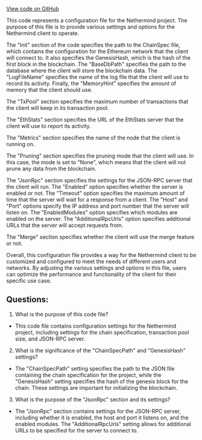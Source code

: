 [View code on GitHub](https://github.com/NethermindEth/nethermind/src/Nethermind/Nethermind.Runner/configs/ropsten_archive.cfg)

This code represents a configuration file for the Nethermind project. The purpose of this file is to provide various settings and options for the Nethermind client to operate. 

The "Init" section of the code specifies the path to the ChainSpec file, which contains the configuration for the Ethereum network that the client will connect to. It also specifies the GenesisHash, which is the hash of the first block in the blockchain. The "BaseDbPath" specifies the path to the database where the client will store the blockchain data. The "LogFileName" specifies the name of the log file that the client will use to record its activity. Finally, the "MemoryHint" specifies the amount of memory that the client should use.

The "TxPool" section specifies the maximum number of transactions that the client will keep in its transaction pool.

The "EthStats" section specifies the URL of the EthStats server that the client will use to report its activity.

The "Metrics" section specifies the name of the node that the client is running on.

The "Pruning" section specifies the pruning mode that the client will use. In this case, the mode is set to "None", which means that the client will not prune any data from the blockchain.

The "JsonRpc" section specifies the settings for the JSON-RPC server that the client will run. The "Enabled" option specifies whether the server is enabled or not. The "Timeout" option specifies the maximum amount of time that the server will wait for a response from a client. The "Host" and "Port" options specify the IP address and port number that the server will listen on. The "EnabledModules" option specifies which modules are enabled on the server. The "AdditionalRpcUrls" option specifies additional URLs that the server will accept requests from.

The "Merge" section specifies whether the client will use the merge feature or not.

Overall, this configuration file provides a way for the Nethermind client to be customized and configured to meet the needs of different users and networks. By adjusting the various settings and options in this file, users can optimize the performance and functionality of the client for their specific use case.
## Questions: 
 1. What is the purpose of this code file?
- This code file contains configuration settings for the Nethermind project, including settings for the chain specification, transaction pool size, and JSON-RPC server.

2. What is the significance of the "ChainSpecPath" and "GenesisHash" settings?
- The "ChainSpecPath" setting specifies the path to the JSON file containing the chain specification for the project, while the "GenesisHash" setting specifies the hash of the genesis block for the chain. These settings are important for initializing the blockchain.

3. What is the purpose of the "JsonRpc" section and its settings?
- The "JsonRpc" section contains settings for the JSON-RPC server, including whether it is enabled, the host and port it listens on, and the enabled modules. The "AdditionalRpcUrls" setting allows for additional URLs to be specified for the server to connect to.